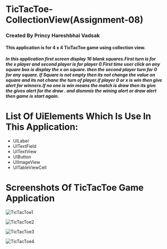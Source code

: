# TicTacToe-CollectionView(Assignment-08)
 
### Created By Princy Hareshbhai Vadsak

#### This application is for  4 x 4 TicTacToe game using collection view.

##### In this application first screen display 16 blank squares.First turn is for the x player and second player is for player 0.First time user click on any square box is display the x on square. then the second player turn for 0 for any square. If Square is not empty then its not change the value on square and its not chane the turn of player.if player 0 or x is win then give alert for winners.If no one is win means the match is draw then its give the gives alert for the draw . and dismmis the wining alert or draw alert then game is start again.

# List Of UiElements Which Is Use In This Application:
* UILabel 
* UITextField 
* UITextView 
* UIButton
* UIImageView 
* UITableViewCell


# Screenshots Of TicTacToe Game Application

![TicTacToe1](https://user-images.githubusercontent.com/81640415/123968677-147e1200-d9d5-11eb-810d-850cfb58ce32.png)


![TicTacToe2](https://user-images.githubusercontent.com/81640415/123968711-1c3db680-d9d5-11eb-9610-cea41a11e98c.png)


![TicTacToe3](https://user-images.githubusercontent.com/81640415/123968751-26f84b80-d9d5-11eb-8029-58edf74d7179.png)


![TicTacToe4](https://user-images.githubusercontent.com/81640415/123968799-34153a80-d9d5-11eb-89cf-eff86ab8fd9c.png)

